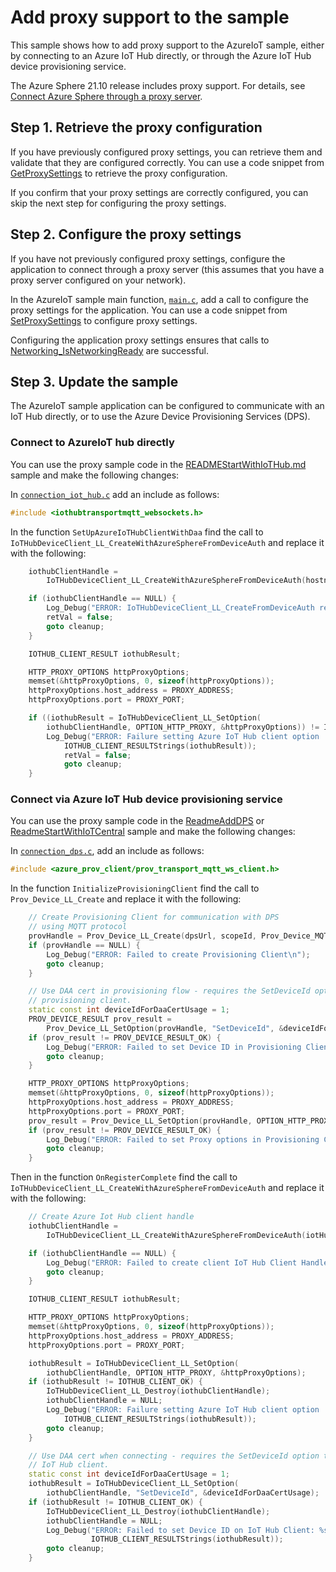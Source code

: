 # Add proxy support to the sample

This sample shows how to add proxy support to the AzureIoT sample, either by connecting to an Azure IoT Hub directly, or through the Azure IoT Hub device provisioning service.

The Azure Sphere 21.10 release includes proxy support. For details, see [Connect Azure Sphere through a proxy server](https://docs.microsoft.com/azure-sphere/network/connect-through-a-proxy).

## Step 1. Retrieve the proxy configuration

If you have previously configured proxy settings, you can retrieve them and validate that they are configured correctly. You can use a code snippet from [GetProxySettings](https://github.com/Azure/azure-sphere-samples/tree/master/CodeSnippets/Networking/Proxy/GetProxySettings) to retrieve the proxy configuration.

If you confirm that your proxy settings are correctly configured, you can skip the next step for configuring the proxy settings.

## Step 2. Configure the proxy settings

If you have not previously configured proxy settings, configure the application to connect through a proxy server (this assumes that you have a proxy server configured on your network).

In the AzureIoT sample main function, [`main.c`](../Common/main.c), add a call to configure the proxy settings for the application. You can use a code snippet from [SetProxySettings](https://github.com/Azure/azure-sphere-samples/tree/master/CodeSnippets/Networking/Proxy/SetProxySettings) to configure proxy settings.

Configuring the application proxy settings ensures that calls to [Networking_IsNetworkingReady](https://docs.microsoft.com/azure-sphere/reference/applibs-reference/applibs-networking/function-networking-isnetworkingready) are successful.

## Step 3. Update the sample

The AzureIoT sample application can be configured to communicate with an IoT Hub directly, or to use the Azure Device Provisioning Services (DPS).

### Connect to AzureIoT hub directly

You can use the proxy sample code in the [READMEStartWithIoTHub.md](./READMEStartWithIoTHub.md) sample and make the following changes:

In [`connection_iot_hub.c`](./IoTHub/connection_iot_hub.c) add an include as follows:

```cpp
#include <iothubtransportmqtt_websockets.h>
```

In the function `SetUpAzureIoTHubClientWithDaa` find the call to `IoTHubDeviceClient_LL_CreateWithAzureSphereFromDeviceAuth` and replace it with the following:

```cpp
    iothubClientHandle =
        IoTHubDeviceClient_LL_CreateWithAzureSphereFromDeviceAuth(hostname, MQTT_WebSocket_Protocol);

    if (iothubClientHandle == NULL) {
        Log_Debug("ERROR: IoTHubDeviceClient_LL_CreateFromDeviceAuth returned NULL.\n");
        retVal = false;
        goto cleanup;
    }

    IOTHUB_CLIENT_RESULT iothubResult;

    HTTP_PROXY_OPTIONS httpProxyOptions;
    memset(&httpProxyOptions, 0, sizeof(httpProxyOptions));
    httpProxyOptions.host_address = PROXY_ADDRESS;
    httpProxyOptions.port = PROXY_PORT;

    if ((iothubResult = IoTHubDeviceClient_LL_SetOption(
        iothubClientHandle, OPTION_HTTP_PROXY, &httpProxyOptions)) != IOTHUB_CLIENT_OK) {
        Log_Debug("ERROR: Failure setting Azure IoT Hub client option  \"OPTION_HTTP_PROXY\": %s\n",
            IOTHUB_CLIENT_RESULTStrings(iothubResult));
            retVal = false;
            goto cleanup;
    }
```

### Connect via Azure IoT Hub device provisioning service

You can use the proxy sample code in the [ReadmeAddDPS](ReadmeAddDPS.md) or [ReadmeStartWithIoTCentral](ReadmeStartWithIoTCentral.md) sample and make the following changes:

In [`connection_dps.c`](./DPS/connection_dps.c), add an include as follows:

```cpp
#include <azure_prov_client/prov_transport_mqtt_ws_client.h>
```

In the function `InitializeProvisioningClient` find the call to `Prov_Device_LL_Create` and replace it with the following:

```cpp
    // Create Provisioning Client for communication with DPS
    // using MQTT protocol
    provHandle = Prov_Device_LL_Create(dpsUrl, scopeId, Prov_Device_MQTT_WS_Protocol);
    if (provHandle == NULL) {
        Log_Debug("ERROR: Failed to create Provisioning Client\n");
        goto cleanup;
    }

    // Use DAA cert in provisioning flow - requires the SetDeviceId option to be set on the
    // provisioning client.
    static const int deviceIdForDaaCertUsage = 1;
    PROV_DEVICE_RESULT prov_result =
        Prov_Device_LL_SetOption(provHandle, "SetDeviceId", &deviceIdForDaaCertUsage);
    if (prov_result != PROV_DEVICE_RESULT_OK) {
        Log_Debug("ERROR: Failed to set Device ID in Provisioning Client\n");
        goto cleanup;
    }

    HTTP_PROXY_OPTIONS httpProxyOptions;
    memset(&httpProxyOptions, 0, sizeof(httpProxyOptions));
    httpProxyOptions.host_address = PROXY_ADDRESS;
    httpProxyOptions.port = PROXY_PORT;
    prov_result = Prov_Device_LL_SetOption(provHandle, OPTION_HTTP_PROXY, &httpProxyOptions);
    if (prov_result != PROV_DEVICE_RESULT_OK) {
        Log_Debug("ERROR: Failed to set Proxy options in Provisioning Client\n");
        goto cleanup;
    }
```

Then in the function `OnRegisterComplete` find the call to `IoTHubDeviceClient_LL_CreateWithAzureSphereFromDeviceAuth` and replace it with the following:

```cpp
    // Create Azure Iot Hub client handle
    iothubClientHandle =
        IoTHubDeviceClient_LL_CreateWithAzureSphereFromDeviceAuth(iotHubUri, MQTT_WebSocket_Protocol);

    if (iothubClientHandle == NULL) {
        Log_Debug("ERROR: Failed to create client IoT Hub Client Handle\n");
        goto cleanup;
    }

    IOTHUB_CLIENT_RESULT iothubResult;

    HTTP_PROXY_OPTIONS httpProxyOptions;
    memset(&httpProxyOptions, 0, sizeof(httpProxyOptions));
    httpProxyOptions.host_address = PROXY_ADDRESS;
    httpProxyOptions.port = PROXY_PORT;

    iothubResult = IoTHubDeviceClient_LL_SetOption(
        iothubClientHandle, OPTION_HTTP_PROXY, &httpProxyOptions);
    if (iothubResult != IOTHUB_CLIENT_OK) {
        IoTHubDeviceClient_LL_Destroy(iothubClientHandle);
        iothubClientHandle = NULL;
        Log_Debug("ERROR: Failure setting Azure IoT Hub client option  \"OPTION_HTTP_PROXY\": %s\n",
            IOTHUB_CLIENT_RESULTStrings(iothubResult));
        goto cleanup;
    }

    // Use DAA cert when connecting - requires the SetDeviceId option to be set on the
    // IoT Hub client.
    static const int deviceIdForDaaCertUsage = 1;
    iothubResult = IoTHubDeviceClient_LL_SetOption(
        iothubClientHandle, "SetDeviceId", &deviceIdForDaaCertUsage);
    if (iothubResult != IOTHUB_CLIENT_OK) {
        IoTHubDeviceClient_LL_Destroy(iothubClientHandle);
        iothubClientHandle = NULL;
        Log_Debug("ERROR: Failed to set Device ID on IoT Hub Client: %s\n",
                  IOTHUB_CLIENT_RESULTStrings(iothubResult));
        goto cleanup;
    }
```
